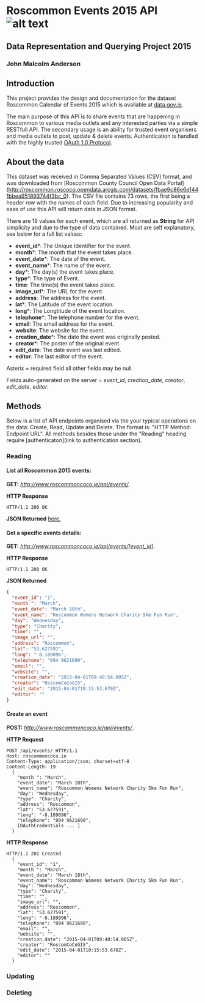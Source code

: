 # Roscommon Events 2015 API ![alt text](http://me.johnmalcolmdesign.com/RosLogo80.png "Logo Title Text 1")
## Data Representation and Querying Project 2015 
### John Malcolm Anderson 

## Introduction 
This project provides the design and documentation for the dataset Roscommon Calendar of Events 2015 which is available at [data.gov.ie](http://roscommon.roscoco.opendata.arcgis.com/datasets/fbae9c86e6e1441bbea951893744f3bc_0). 

The main purpose of this API is to share events that are happening in Roscommon to various media outlets and any interested parties via a simple RESTfull API. The secondary usage is an ability for trusted event organisers and media outlets to post, update & delete events. Authentication is handled with the highly trusted [OAuth 1.0 Protocol](http://tools.ietf.org/html/rfc5849).  

## About the data
This dataset was received in Comma Separated Values (CSV) format, and was downloaded from [Roscommon County Council Open Data Portal] (http://roscommon.roscoco.opendata.arcgis.com/datasets/fbae9c86e6e1441bbea951893744f3bc_0).
The CSV file contains 73 rows, the first being a header row with the names of each field. Due to increasing popularity and ease of use this API will return data in JSON format. 

There are 19 values for each event, which are all returned as **String** for API simplicity and due to the type of data contained. Most are self explanatory, see below for a full list values:
- **event_id***: The Unique Identifier for the event.
- **month***: The month that the event takes place.
- **event_date***: The date of the event.
- **event_name***: The name of the event.
- **day***: The day(s) the event takes place.
- **type***: The type of Event.
- **time**: The time(s) the event takes place. 
- **image_url***: The URL for the event.
- **address**: The address for the event. 
- **lat***: The Latitude of the event location. 
- **long***: The Longtitude of the event location. 
- **telephone***: The telephone number for the event.
- **email**: The email address for the event.
- **website**: The website for the event.
- **creation_date***: The date the event was originally posted.
- **creator***: The poster of the original event.
- **edit_date**: The date event was last edited.
- **editor**: The last editor of the event.

Asterix = required field all other fields may be null.

Fields auto-generated on the server = *event_id*,  *creation_date*, *creator*, *edit_date*, *editor*.

## Methods
Below is a list of API endpoints organised via the your typical operations on the data: Create, Read, Update and Delete. The format is: "HTTP Method: Endpoint URL". All methods besides those under the "Reading" heading require [authenticaton](link to authentication section).

### Reading
#### List all Roscommon 2015 events:
**GET:** *http://www.roscommoncoco.ie/api/events/*.

**HTTP Response**
```http
HTTP/1.1 200 OK
```

**JSON Returned**
[here.](http://me.johnmalcolmdesign.com/roscommon_events_2015.json)

#### Get a specific events details:
**GET:** *http://www.roscommoncoco.ie/api/events/[event_id]*.

**HTTP Response**
```http
HTTP/1.1 200 OK
```
**JSON Returned**
```json
{
  "event_id": "1",
  "month ": "March",
  "event_date": "March 18th",
  "event_name": "Roscommon Womens Network Charity 5km Fun Run",
  "day": "Wednesday",
  "type": "Charity",
  "time": "",
  "image_url": "",
  "address": "Roscommon",
  "lat": "53.627591",
  "long": "-8.189096",
  "telephone": "094 9621690",
  "email": "",
  "website": "",
  "creation_date": "2015-04-01T09:48:54.005Z",
  "creator": "RoscomCoCoGIS",
  "edit_date": "2015-04-01T10:15:53.670Z",
  "editor": ""
}
```
#### Create an event
**POST:** *http://www.roscommoncoco.ie/api/events/*.

**HTTP Request**
```http
POST /api/events/ HTTP/1.1
Host: roscommoncoco.ie
Content-Type: application/json; charset=utf-8
Content-Length: 19
  {
    "month ": "March",
    "event_date": "March 18th",
    "event_name": "Roscommon Womens Network Charity 5km Fun Run",
    "day": "Wednesday",
    "type": "Charity",
    "address": "Roscommon",
    "lat": "53.627591",
    "long": "-8.189096",
    "telephone": "094 9621690",
    [OAuthCredentials ... ]
  }

```

**HTTP Response**
```http
HTTP/1.1 201 Created
  {
    "event_id": "1",
    "month ": "March",
    "event_date": "March 18th",
    "event_name": "Roscommon Womens Network Charity 5km Fun Run",
    "day": "Wednesday",
    "type": "Charity",
    "time": "",
    "image_url": "",
    "address": "Roscommon",
    "lat": "53.627591",
    "long": "-8.189096",
    "telephone": "094 9621690",
    "email": "",
    "website": "",
    "creation_date": "2015-04-01T09:48:54.005Z",
    "creator": "RoscomCoCoGIS",
    "edit_date": "2015-04-01T10:15:53.670Z",
    "editor": ""
  }
```

### Updating

### Deleting


